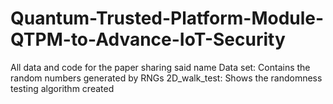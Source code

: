 # Quantum-Trusted-Platform-Module-QTPM-to-Advance-IoT-Security
All data and code for the paper sharing said name 
Data set: Contains the random numbers generated by RNGs
2D_walk_test: Shows the randomness testing algorithm created
